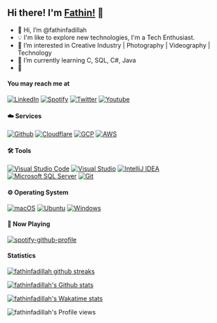 ## Hi there! I'm [Fathin!](http:/fathinfadillah.me) 👋

- 👋 Hi, I’m @fathinfadillah
- 💡 I'm like to explore new technologies, I'm a Tech Enthusiast.
- 👀 I’m interested in Creative Industry | Photography | Videography | Technology
- 🌱 I’m currently learning C, SQL, C#, Java
- 🔭 

#### You may reach me at
[![LinkedIn](https://img.shields.io/badge/-LinkedIn-0077B5?style=for-the-badge&logo=linkedin)](https://www.linkedin.com/in/fathinfadillah/)
[![Spotify](https://img.shields.io/badge/-Spotify-1CD05D?style=for-the-badge&logo=spotify&logoColor=white)](https://open.spotify.com/user/m.fathinfadillah?si=9bb9dd099db846d0)
[![Twitter](https://img.shields.io/badge/-Twitter-00ACEE?style=for-the-badge&logo=twitter&logoColor=white)](https://twitter.com/fathinfadillahh)
[![Youtube](https://img.shields.io/badge/-Youtube-FF0000?style=for-the-badge&logo=youtube&logoColor=white)](https://www.youtube.com/channel/UCk1EDSMpPbvdOOSjdymHFcw)

#### ☁️ Services
[![Github](https://img.shields.io/badge/-Github-05122A?style=flat&logo=github)](https://github.com)
[![Cloudflare](https://img.shields.io/badge/-Cloudflare-05122A?style=flat&logo=cloudflare)](https://www.cloudflare.com)
[![GCP](https://img.shields.io/badge/-Google%20Cloud%20Platform-05122A?style=flat&logo=google-cloud)](https://cloud.google.com)
[![AWS](https://img.shields.io/badge/-Amazon%20Web%20Services-05122A?style=flat&logo=amazon-aws&logoColor=FF9900)](https://aws.amazon.com)

#### 🛠️ Tools
[![Visual Studio Code](https://img.shields.io/badge/-Visual%20Studio%20Code-05122A?style=flat&logo=visual-studio-code&logoColor=21AAF2)](https://code.visualstudio.com)
[![Visual Studio](https://img.shields.io/badge/-Visual%20Studio-05122A?style=flat&logo=visual-studio&logoColor=21AAF2)](https://visualstudio.com)
[![IntelliJ IDEA](https://img.shields.io/badge/-IntelliJ%20IDEA-05122A?style=flat&logo=IntelliJ-IDEA)](https://www.jetbrains.com/idea/)
[![Microsoft SQL Server](https://img.shields.io/badge/-Microsoft%20SQL%20Server-05122A?style=flat&logo=Microsoft-SQL-Server)](https://www.microsoft.com/en-us/sql-server/sql-server-downloads)
[![Git](https://img.shields.io/badge/-Git-05122A?style=flat&logo=git)](https://git-scm.com)


#### ⚙️ Operating System
[![macOS](https://img.shields.io/badge/-macOS-05122A?style=flat&logo=apple)](https://www.apple.com/id/macos)
[![Ubuntu](https://img.shields.io/badge/-Ubuntu-05122A?style=flat&logo=ubuntu)](https://ubuntu.com)
[![Windows](https://img.shields.io/badge/-Windows-05122A?style=flat&logo=windows&logoColor=007ACC)](https://www.microsoft.com/en-us/windows)

#### 🎵 Now Playing
[![spotify-github-profile](https://spotify-github-profile.vercel.app/api/view?uid=m.fathinfadillah&cover_image=true&theme=default)](https://github.com/kittinan/spotify-github-profile)


#### Statistics
[![fathinfadillah github streaks](http://github-readme-streak-stats.herokuapp.com?user=fathinfadillah&theme=black-ice)](https://github.com/DenverCoder1/github-readme-streak-stats)

[![fathinfadillah's Github stats](https://github-readme-stats.vercel.app/api?username=fathinfadillah&show_icons=true&theme=black-ice)](https://github.com/anuraghazra/github-readme-stats)

[![fathinfadillah's Wakatime stats](https://github-readme-stats.vercel.app/api/wakatime?username=fathinfadillah&layout=compact&theme=black-ice)](https://github.com/anuraghazra/github-readme-stats)

![fathinfadillah's Profile views](https://komarev.com/ghpvc/?username=fathinfadillah&color=blue&style=flat&label=Profile+views)
<!---
fathinfadillah/fathinfadillah is a ✨ special ✨ repository because its `README.md` (this file) appears on your GitHub profile.
You can click the Preview link to take a look at your changes.
--->
